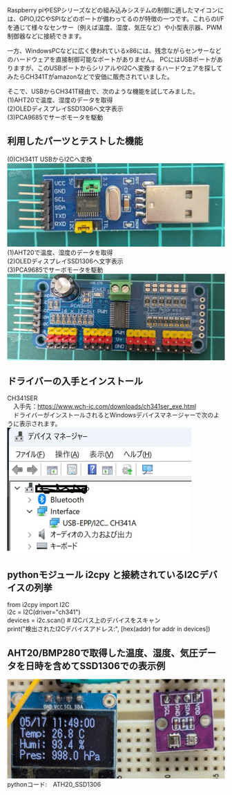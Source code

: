 Raspberry piやESPシリーズなどの組み込みシステムの制御に適したマイコンには、GPIO,I2CやSPIなどのポートが備わってるのが特徴の一つです。これらのI/Fを通じて様々なセンサー（例えば温度、湿度、気圧など）や小型表示器、PWM制御器などに接続できます。  

一方、WindowsPCなどに広く使われているx86には、残念ながらセンサーなどのハードウェアを直接制御可能なポートがありません。 
PCにはUSBポートがありますが、このUSBポートからシリアルやI2Cへ変換するハードウェアを探してみたらCH341Tがamazonなどで安価に販売されていました。

そこで、USBからCH341T経由で、次のような機能を試してみました。  
(1)AHT20で温度、湿度のデータを取得  
(2)OLEDディスプレイSSD1306へ文字表示  
(3)PCA9685でサーボモータを駆動  

## 利用したパーツとテストした機能   
(0)CH341T USBからI2Cへ変換  
![PICT](images/CH341USB.jpg)   
(1)AHT20で温度、湿度のデータを取得  
(2)OLEDディスプレイSSD1306へ文字表示  
(3)PCA9685でサーボモータを駆動  
![PICT](images/PCA9685.jpg)   
## ドライバーの入手とインストール  
  CH341SER  
　入手先：https://www.wch-ic.com/downloads/ch341ser_exe.html  
　ドライバーがインストールされるとWindowsデバイスマネージャーで次のように表示されます。  
![PICT](images/CH341T.jpg)   

## pythonモジュール i2cpy と接続されているI2Cデバイスの列挙  

from i2cpy import I2C  
i2c = I2C(driver="ch341")  
devices = i2c.scan()  # I2Cバス上のデバイスをスキャン  
print("検出されたI2Cデバイスアドレス:", [hex(addr) for addr in devices])  

## AHT20/BMP280で取得した温度、湿度、気圧データを日時を含めてSSD1306での表示例  
![PICT](images/SSD1306_AHT20.jpg)   
pythonコード:　ATH20_SSD1306
